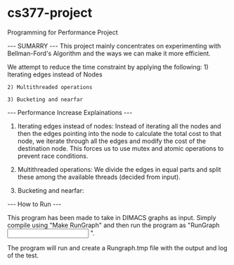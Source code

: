 # cs377-project
Programming for Performance Project


--- SUMARRY ---
This project mainly concentrates on experimenting with Bellman-Ford's Algorithm and the ways we can make it more efficient. 

We attempt to reduce the time constraint by applying the following:
	1) Iterating edges instead of Nodes

	2) Multithreaded operations

	3) Bucketing and nearfar

--- Performance Increase Explainations --- 

1) Iterating edges instead of nodes:
Instead of iterating all the nodes and then the edges pointing into the node to calculate the total cost to that node, we iterate through all the edges and modify the cost of the destination node. This forces us to use mutex and atomic operations to prevent race conditions.

2) Multithreaded operations:
We divide the edges in equal parts and split these among the available threads (decided from input). 

3) Bucketing and nearfar:


--- How to Run --- 

This program has been made to take in DIMACS graphs as input. Simply compile using "Make RunGraph" and then run the program as "RunGraph <Input File Name> <Number of Threads>".

The program will run and create a Rungraph.tmp file with the output and log of the test.